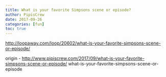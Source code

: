 ```yaml
---
title: What is your favorite Simpsons scene or episode?
author: PipisCrew
date: 2017-09-26
categories: [fun]
toc: true
---
```


http://loopaway.com/loop/20602/what-is-your-favorite-simpsons-scene-or-episode/

origin - http://www.pipiscrew.com/2017/09/what-is-your-favorite-simpsons-scene-or-episode/ what-is-your-favorite-simpsons-scene-or-episode